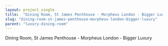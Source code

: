 ```yaml
---
layout: project_single
title:  "Dining Room, St James Penthouse - Morpheus London - Bigger Luxury"
slug: "dining-room-st-james-penthouse-morpheus-london-bigger-luxury"
parent: "luxury-dining-room"
---
```

Dining Room, St James Penthouse - Morpheus London - Bigger Luxury